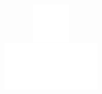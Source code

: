 <center>

<div style="width: 100%;">
  <img src="logo.svg" style="width: 20%;" alt="Click to see the source">
</div>
<div style="width: 100%;">
  <img src="header.svg" style="width: 50%;" alt="Click to see the source">
</div>

</center>



